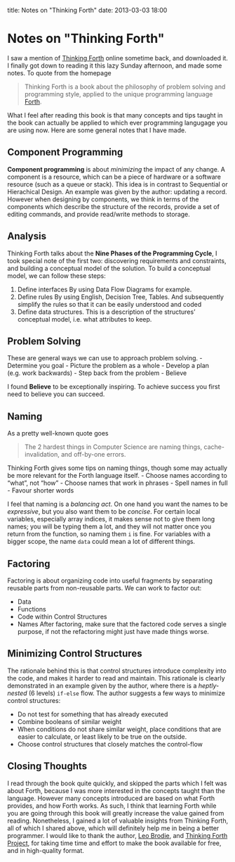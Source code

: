 title: Notes on "Thinking Forth"
date: 2013-03-03 18:00

Notes on "Thinking Forth"
=========================

I saw a mention of [Thinking
Forth](http://thinking-forth.sourceforge.net/) online sometime back, and
downloaded it. I finally got down to reading it this lazy Sunday
afternoon, and made some notes. To quote from the homepage

> Thinking Forth is a book about the philosophy of problem solving
> and programming style, applied to the unique programming language
> [Forth](https://en.wikipedia.org/wiki/Forth_(programming_language)).

What I feel after reading this book is that many concepts and tips
taught in the book can actually be applied to which ever programming
langugage you are using now. Here are some general notes that I have
made.

Component Programming
---------------------

**Component programming** is about *minimizing* the impact of any
change. A component is a resource, which can be a piece of hardware or a
software resource (such as a queue or stack). This idea is in contrast
to Sequential or Hierachical Design. An example was given by the author:
updating a record. However when designing by components, we think in
terms of the components which describe the structure of the records,
provide a set of editing commands, and provide read/write methods to
storage.

Analysis
--------

Thinking Forth talks about the **Nine Phases of the Programming Cycle**,
I took special note of the first two: discovering requirements and
constraints, and building a conceptual model of the solution. To build a
conceptual model, we can follow these steps:

1. Define interfaces By
using Data Flow Diagrams for example.
2. Define rules By using English,
Decision Tree, Tables. And subsequently simplify the rules so that it
can be easily understood and coded
3. Define data structures. This is a
description of the structures’ conceptual model, i.e. what attributes to
keep.

Problem Solving
---------------

These are general ways we can use to approach problem solving. -
Determine you goal - Picture the problem as a whole - Develop a plan
(e.g. work backwards) - Step back from the problem - Believe

I found **Believe** to be exceptionally inspiring. To achieve success
you first need to believe you can succeed.

Naming
------

As a pretty well-known quote goes

> The 2 hardest things in Computer Science are naming things,
> cache-invalidation, and off-by-one errors.

Thinking Forth gives some tips on naming things, though some may
actually be more relevant for the Forth language itself. - Choose names
according to “what”, not “how” - Choose names that work in phrases -
Spell names in full - Favour shorter words

I feel that naming is a *balancing act*. On one hand you want the names
to be *expressive*, but you also want them to be *concise*. For certain
local variables, especially array indices, it makes sense not to give
them long names; you will be typing them a lot, and they will not matter
once you return from the function, so naming them `i` is fine. For
variables with a bigger scope, the name `data` could mean a lot of
different things.

Factoring
---------

Factoring is about organizing code into useful fragments by separating
reusable parts from non-reusable parts. We can work to factor out:
- Data
- Functions
- Code within Control Structures
- Names After factoring, make sure that the factored code serves a single purpose, if
not the refactoring might just have made things worse.

Minimizing Control Structures
-----------------------------

The rationale behind this is that control structures introduce
complexity into the code, and makes it harder to read and maintain. This
rationale is clearly demonstrated in an example given by the author,
where there is a *heptly-nested* (6 levels) `if-else` flow. The author
suggests a few ways to minimize control structures:

- Do not test for something that has already executed
- Combine booleans of similar weight
- When conditions do not share similar weight, place conditions that are
easier to calculate, or least likely to be true on the outside.
- Choose control structures that closely matches the control-flow

Closing Thoughts
----------------

I read through the book quite quickly, and skipped the parts which I
felt was about Forth, because I was more interested in the concepts
taught than the language. However many concepts introduced are based on
what Forth provides, and how Forth works. As such, I think that learning
Forth while you are going through this book will greatly increase the
value gained from reading. Nonetheless, I gained a lot of valuable
insights from Thinking Forth, all of which I shared above, which will
definitely help me in being a better programmer. I would like to thank
the author, [Leo Brodie](http://punchandbrodie.com/leo/), and [Thinking
Forth Project](http://thinking-forth.sourceforge.net/), for taking time
time and effort to make the book available for free, and in high-quality
format.
